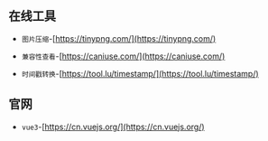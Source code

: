 ## 在线工具
* `图片压缩`-[https://tinypng.com/](https://tinypng.com/)

* `兼容性查看`-[https://caniuse.com/](https://caniuse.com/)

* `时间戳转换`-[https://tool.lu/timestamp/](https://tool.lu/timestamp/)

## 官网
* `vue3`-[https://cn.vuejs.org/](https://cn.vuejs.org/)